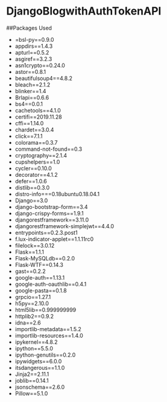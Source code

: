 # DjangoBlogwithAuthTokenAPI
##Packages Used
- =bsl-py==0.9.0
- appdirs==1.4.3
- apturl==0.5.2
- asgiref==3.2.3
- asn1crypto==0.24.0
- astor==0.8.1
- beautifulsoup4==4.8.2
- bleach==2.1.2
- blinker==1.4
- Brlapi==0.6.6
- bs4==0.0.1
- cachetools==4.1.0
- certifi==2019.11.28
- cffi==1.14.0
- chardet==3.0.4
- click==7.1.1
- colorama==0.3.7
- command-not-found==0.3
- cryptography==2.1.4
- cupshelpers==1.0
- cycler==0.10.0
- decorator==4.1.2
- defer==1.0.6
- distlib==0.3.0
- distro-info===0.18ubuntu0.18.04.1
- Django==3.0
- django-bootstrap-form==3.4
- django-crispy-forms==1.9.1
- djangorestframework==3.11.0
- djangorestframework-simplejwt==4.4.0
- entrypoints==0.2.3.post1
- f.lux-indicator-applet==1.1.11rc0
- filelock==3.0.12
- Flask==1.1.1
- Flask-MySQLdb==0.2.0
- Flask-WTF==0.14.3
- gast==0.2.2
- google-auth==1.13.1
- google-auth-oauthlib==0.4.1
- google-pasta==0.1.8
- grpcio==1.27.1
- h5py==2.10.0
- html5lib==0.999999999
- httplib2==0.9.2
- idna==2.6
- importlib-metadata==1.5.2
- importlib-resources==1.4.0
- ipykernel==4.8.2
- ipython==5.5.0
- ipython-genutils==0.2.0
- ipywidgets==6.0.0
- itsdangerous==1.1.0
- Jinja2==2.11.1
- joblib==0.14.1
- jsonschema==2.6.0
- Pillow==5.1.0
